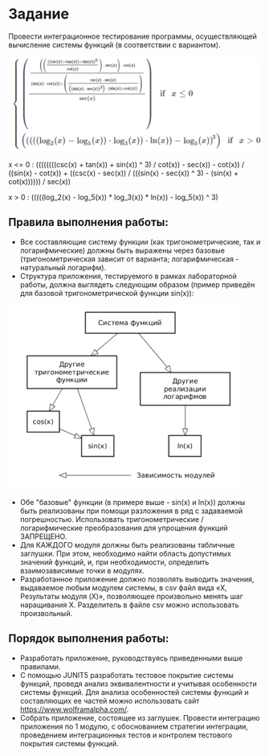 # Задание
Провести интеграционное тестирование программы, осуществляющей вычисление системы функций (в соответствии с вариантом).

![Screenshot_1.png](https://github.com/Vsev0l0d/se6-softwareTesting-lab2/blob/master/images/Screenshot_1.png)

x <= 0 : ((((((((csc(x) + tan(x)) + sin(x)) ^ 3) / cot(x)) - sec(x)) - cot(x)) / ((sin(x) - cot(x)) + ((csc(x) - sec(x)) / (((sin(x) - sec(x)) ^ 3) - (sin(x) + cot(x)))))) / sec(x))

x > 0 : (((((log_2(x) - log_5(x)) * log_3(x)) * ln(x)) - log_5(x)) ^ 3)

## Правила выполнения работы:
- Все составляющие систему функции (как тригонометрические, так и логарифмические) должны быть выражены через базовые (тригонометрическая зависит от варианта; логарифмическая - натуральный логарифм).
- Структура приложения, тестируемого в рамках лабораторной работы, должна выглядеть следующим образом (пример приведён для базовой тригонометрической функции sin(x)):

![Screenshot_2.png](https://github.com/Vsev0l0d/se6-softwareTesting-lab2/blob/master/images/Screenshot_2.png)
- Обе "базовые" функции (в примере выше - sin(x) и ln(x)) должны быть реализованы при помощи разложения в ряд с задаваемой погрешностью. Использовать тригонометрические / логарифмические преобразования для упрощения функций ЗАПРЕЩЕНО.
- Для КАЖДОГО модуля должны быть реализованы табличные заглушки. При этом, необходимо найти область допустимых значений функций, и, при необходимости, определить взаимозависимые точки в модулях.
- Разработанное приложение должно позволять выводить значения, выдаваемое любым модулем системы, в сsv файл вида «X, Результаты модуля (X)», позволяющее произвольно менять шаг наращивания Х. Разделитель в файле csv можно использовать произвольный.

## Порядок выполнения работы:
- Разработать приложение, руководствуясь приведенными выше правилами.
- С помощью JUNIT5 разработать тестовое покрытие системы функций, проведя анализ эквивалентности и учитывая особенности системы функций. Для анализа особенностей системы функций и составляющих ее частей можно использовать сайт https://www.wolframalpha.com/.
- Собрать приложение, состоящее из заглушек. Провести интеграцию приложения по 1 модулю, с обоснованием стратегии интеграции, проведением интеграционных тестов и контролем тестового покрытия системы функций.
